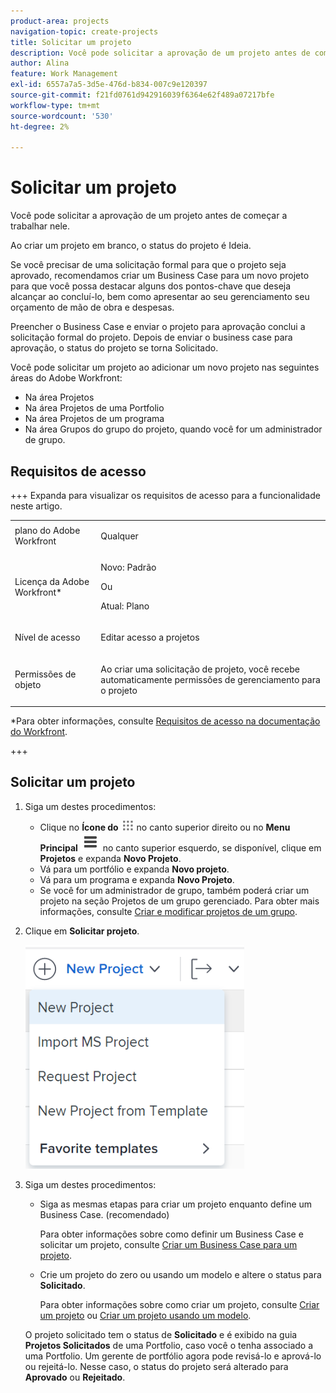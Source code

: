 ```yaml
---
product-area: projects
navigation-topic: create-projects
title: Solicitar um projeto
description: Você pode solicitar a aprovação de um projeto antes de começar a trabalhar nele. Recomendamos criar um Business Case para um novo projeto para que você possa destacar alguns dos pontos-chave que deseja alcançar ao concluí-lo, bem como apresentar à sua equipe de gerenciamento seu orçamento de mão de obra e despesas. Preencher o Business Case e enviar o projeto para aprovação conclui a solicitação formal do projeto. Depois de enviar o business case para aprovação, o status do projeto se torna Solicitado.
author: Alina
feature: Work Management
exl-id: 6557a7a5-3d5e-476d-b834-007c9e120397
source-git-commit: f21fd0761d942916039f6364e62f489a07217bfe
workflow-type: tm+mt
source-wordcount: '530'
ht-degree: 2%

---
```


# Solicitar um projeto

<!--Audited: April 2024-->

Você pode solicitar a aprovação de um projeto antes de começar a trabalhar nele.

Ao criar um projeto em branco, o status do projeto é Ideia.

Se você precisar de uma solicitação formal para que o projeto seja aprovado, recomendamos criar um Business Case para um novo projeto para que você possa destacar alguns dos pontos-chave que deseja alcançar ao concluí-lo, bem como apresentar ao seu gerenciamento seu orçamento de mão de obra e despesas.

Preencher o Business Case e enviar o projeto para aprovação conclui a solicitação formal do projeto. Depois de enviar o business case para aprovação, o status do projeto se torna Solicitado.

Você pode solicitar um projeto ao adicionar um novo projeto nas seguintes áreas do Adobe Workfront:

* Na área Projetos
* Na área Projetos de uma Portfolio
* Na área Projetos de um programa
* Na área Grupos do grupo do projeto, quando você for um administrador de grupo.

## Requisitos de acesso

+++ Expanda para visualizar os requisitos de acesso para a funcionalidade neste artigo.

<table style="table-layout:auto"> 
 <col> 
 <col> 
 <tbody> 
  <tr> 
   <td role="rowheader">plano do Adobe Workfront</td> 
   <td> <p>Qualquer</p> </td> 
  </tr> 
  <tr> 
   <td role="rowheader"> <p role="rowheader">Licença da Adobe Workfront*</p> </td> 
   <td> <p>Novo: Padrão </p>
   Ou
   <p>Atual: Plano </p>
   </td> 
  </tr> 
  <tr> 
   <td role="rowheader">Nível de acesso</td> 
   <td> <p>Editar acesso a projetos</p> </td> 
  </tr> 
  <tr> 
   <td role="rowheader">Permissões de objeto</td> 
   <td> <p>Ao criar uma solicitação de projeto, você recebe automaticamente permissões de gerenciamento para o projeto </p> </td> 
  </tr> 
 </tbody> 
</table>

*Para obter informações, consulte [Requisitos de acesso na documentação do Workfront](/help/quicksilver/administration-and-setup/add-users/access-levels-and-object-permissions/access-level-requirements-in-documentation.md).

+++

## Solicitar um projeto

1. Siga um destes procedimentos:

   * Clique no **Ícone do** ![Menu Principal](assets/main-menu-icon.png) no canto superior direito ou no **Menu Principal** ![Linhas do menu principal](assets/lines-main-menu.png) no canto superior esquerdo, se disponível, clique em **Projetos** e expanda **Novo Projeto**.
   * Vá para um portfólio e expanda **Novo projeto**.
   * Vá para um programa e expanda **Novo Projeto**.
   * Se você for um administrador de grupo, também poderá criar um projeto na seção Projetos de um grupo gerenciado. Para obter mais informações, consulte [Criar e modificar projetos de um grupo](../../../administration-and-setup/manage-groups/work-with-group-objects/create-and-modify-a-groups-projects.md).

1. Clique em **Solicitar projeto**.

   ![Lista suspensa de novos projetos](assets/new-project-dropdown-nwe-350x358.png)

1. Siga um destes procedimentos:

   * Siga as mesmas etapas para criar um projeto enquanto define um Business Case. (recomendado)

     Para obter informações sobre como definir um Business Case e solicitar um projeto, consulte [Criar um Business Case para um projeto](../../../manage-work/projects/define-a-business-case/create-business-case.md).

   * Crie um projeto do zero ou usando um modelo e altere o status para **Solicitado**.

     Para obter informações sobre como criar um projeto, consulte [Criar um projeto](../../../manage-work/projects/create-projects/create-project.md) ou [Criar um projeto usando um modelo](../../../manage-work/projects/create-projects/create-project-from-template.md).

   O projeto solicitado tem o status de **Solicitado** e é exibido na guia **Projetos Solicitados** de uma Portfolio, caso você o tenha associado a uma Portfolio. Um gerente de portfólio agora pode revisá-lo e aprová-lo ou rejeitá-lo. Nesse caso, o status do projeto será alterado para **Aprovado** ou **Rejeitado**.
